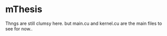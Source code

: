 # mThesis 

Thngs are still clumsy here. but main.cu and kernel.cu are the main files to see for now..
